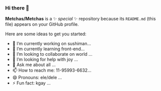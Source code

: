 ### Hi there 👋


**Metchas/Metchas** is a ✨ _special_ ✨ repository because its `README.md` (this file) appears on your GitHub profile.

Here are some ideas to get you started:

- 🔭 I’m currently working on sushiman...
- 🌱 I’m currently learning front-end...
- 👯 I’m looking to collaborate on world ...
- 🤔 I’m looking for help with joy ...
- 💬 Ask me about all ...
- 📫 How to reach me: 11-95993-6632...
- 😄 Pronouns: ele/dele ...
- ⚡ Fun fact: kgay ...<h1>

